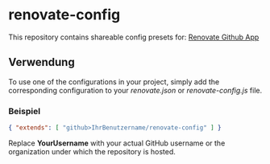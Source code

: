 # renovate-config

This repository contains shareable config presets for: [Renovate Github App](https://developer.mend.io/)

## Verwendung

To use one of the configurations in your project, simply add the corresponding configuration to your _renovate.json_ or _renovate-config.js_ file.

### Beispiel

```json
{ "extends": [ "github>IhrBenutzername/renovate-config" ] }
```

Replace **YourUsername** with your actual GitHub username or the organization under which the repository is hosted.
